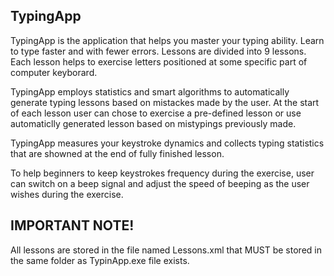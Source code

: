 TypingApp
---------
TypingApp is the application that helps you master your typing ability. Learn to type faster and with fewer errors.
 Lessons are divided into 9 lessons. Each lesson helps to exercise letters positioned at some specific part of computer keyborard.

TypingApp employs statistics and smart algorithms to automatically generate typing lessons based on mistackes made by the user.
At the start of each lesson user can chose to exercise a pre-defined lesson or use automaticlly generated lesson based on 
mistypings previously made.
  
TypingApp measures your keystroke dynamics and collects typing statistics that are showned at the end of fully finished lesson.

To help beginners to keep keystrokes frequency during the exercise, user can switch on a beep signal and adjust the speed of beeping
as the user wishes during the exercise.

IMPORTANT NOTE!
---------------
All lessons are stored in the file named Lessons.xml that MUST be stored in the same folder as TypinApp.exe file exists.
